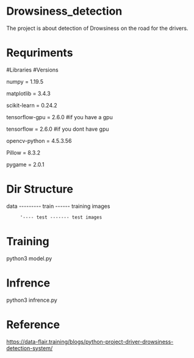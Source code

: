 # Drowsiness_detection


The project is about detection of Drowsiness on the road for the drivers.



# Requriments

#Libraries              #Versions

numpy           =        1.19.5

matplotlib      =        3.4.3

scikit-learn    =        0.24.2

tensorflow-gpu  =        2.6.0    #if  you have a gpu

tensorflow      =        2.6.0    #if you dont have gpu

opencv-python   =        4.5.3.56

Pillow          =        8.3.2

pygame          =        2.0.1

# Dir Structure

data --------- train ------ training images
         
         '---- test ------- test images

# Training 

python3 model.py

# Infrence

python3 infrence.py


# Reference

https://data-flair.training/blogs/python-project-driver-drowsiness-detection-system/


